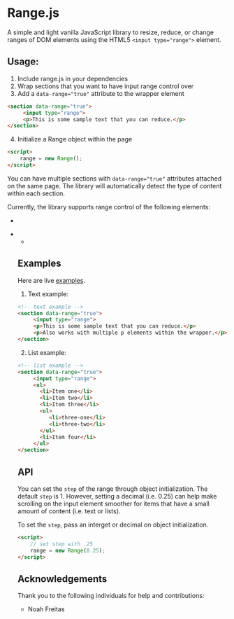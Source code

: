 # Range.js

A simple and light vanilla JavaScript library to resize, reduce, or change ranges of DOM elements using the HTML5 `<input type="range">` element.

## Usage:

1. Include range.js in your dependencies
2. Wrap sections that you want to have input range control over
3. Add a `data-range="true"` attribute to the wrapper element

  ```html
  <section data-range="true">
       <input type="range">
       <p>This is some sample text that you can reduce.</p>
  </section>
  ```

4. Initialize a Range object within the page

  ```html
  <script>
      range = new Range();
  </script>
  ```

You can have multiple sections with `data-range="true"` attributes attached on the same page. The library will automatically detect the type of content within each section.

Currently, the library supports range control of the following elements:

  * <p>
  * <ul>
  * <img>


## Examples

Here are live [examples](http://kylesb.github.io/range.js/).

1. Text example:

  ```html
  <!-- text example -->
  <section data-range="true">
       <input type="range">
       <p>This is some sample text that you can reduce.</p>
       <p>Also works with multiple p elements within the wrapper.</p>
  </section>
  ```
2. List example:

  ```html
  <!-- list example -->
  <section data-range="true">
       <input type="range">
       <ul>
         <li>Item one</li>
         <li>Item two</li>
         <li>Item three</li>
         <ul>
            <li>three-one</li>
            <li>three-two</li>
         </ul>
         <li>Item four</li>
       </ul>
  </section>
  ```

## API

You can set the `step` of the range through object initialization. The default `step` is 1. However, setting a decimal (i.e. 0.25) can help make scrolling on the input element smoother for items that have a small amount of content (i.e. text or lists).

To set the `step`, pass an interget or decimal on object initialization.

```html
<script>
    // set step with .25
    range = new Range(0.25);
</script>
```

## Acknowledgements

Thank you to the following individuals for help and contributions:
  * Noah Freitas
